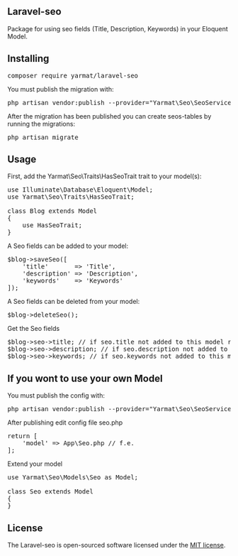 ## Laravel-seo

Package for using seo fields (Title, Description, Keywords) in your Eloquent Model.

## Installing

<pre>composer require yarmat/laravel-seo</pre>

You must publish the migration with:

<pre>php artisan vendor:publish --provider="Yarmat\Seo\SeoServiceProvider" --tag="migrations"
</pre>

After the migration has been published you can create seos-tables by running the migrations:

<pre>php artisan migrate</pre>

## Usage

First, add the Yarmat\Seo\Traits\HasSeoTrait trait to your model(s):

<pre>
use Illuminate\Database\Eloquent\Model;
use Yarmat\Seo\Traits\HasSeoTrait;

class Blog extends Model 
{
    use HasSeoTrait;
}
</pre>

A Seo fields can be added to your model:
<pre>
$blog->saveSeo([
    'title'       => 'Title',
    'description' => 'Description',
    'keywords'    => 'Keywords'
]);
</pre>

A Seo fields can be deleted from your model:
<pre>
$blog->deleteSeo();
</pre>

Get the Seo fields
<pre>
$blog->seo->title; // if seo.title not added to this model returned null
$blog->seo->description; // if seo.description not added to this model returned null
$blog->seo->keywords; // if seo.keywords not added to this model returned null
</pre>

## If you wont to use your own Model

You must publish the config with:

<pre>php artisan vendor:publish --provider="Yarmat\Seo\SeoServiceProvider" --tag="config"</pre>

After publishing edit config file seo.php
<pre>
return [
    'model' => App\Seo.php // f.e.
];
</pre>

Extend your model

<pre>
use Yarmat\Seo\Models\Seo as Model;

class Seo extends Model
{
}
</pre>

## License

The Laravel-seo is open-sourced software licensed under the [MIT license](https://opensource.org/licenses/MIT).
